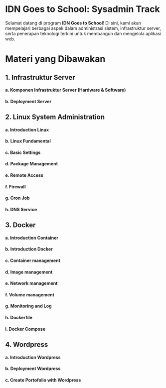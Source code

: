 # IDN Goes to School: Sysadmin Track
Selamat datang di program **IDN Goes to School**! Di sini, kami akan mempelajari berbagai aspek dalam administrasi sistem, infrastruktur server, serta penerapan teknologi terkini untuk membangun dan mengelola aplikasi web.

# Materi yang Dibawakan

## 1. Infrastruktur Server
#### a. Komponen Infrastruktur Server (Hardware & Software)
#### b. Deployment Server

## 2. Linux System Administration
#### a. Introduction Linux
#### b. Linux Fundamental
#### c. Basic Settings
#### d. Package Management
#### e. Remote Access
#### f. Firewall
#### g. Cron Job
#### h. DNS Service

## 3. Docker
#### a. Introduction Container
#### b. Introduction Docker
#### c. Container management
#### d. Image management
#### e. Network management
#### f. Volume management
#### g. Monitoring and Log
#### h. Dockerfile
#### i. Docker Compose

## 4. Wordpress
#### a. Introduction Wordpress
#### b. Deployment Wordpress
#### c. Create Portofolio with Wordpress
